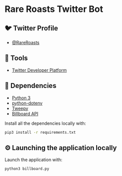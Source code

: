 <h1>
  Rare Roasts Twitter Bot
</h1>

## :bird: Twitter Profile

- [@RareRoasts](https://twitter.com/rareroasts)

## :hammer: Tools

- [Twitter Developer Platform](https://developer.twitter.com/en)

## :bookmark_tabs: Dependencies

- [Python 3](https://www.python.org/downloads/)
- [python-dotenv](https://pypi.org/project/python-dotenv/)
- [Tweepy](https://www.tweepy.org/)
- [Billboard API](https://github.com/guoguo12/billboard-charts)

Install all the dependencies locally with:

```bash
pip3 install -r requirements.txt
```

## :gear: Launching the application locally

Launch the application with:

```bash
python3 billboard.py
```
